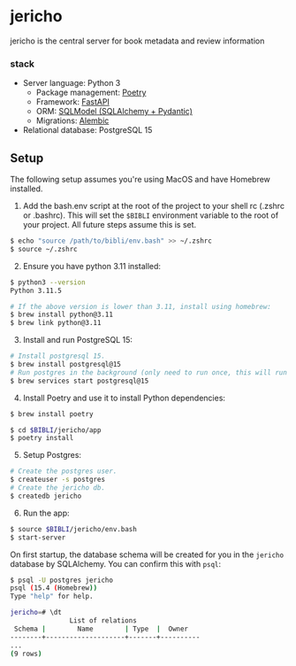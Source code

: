 # jericho

jericho is the central server for book metadata and review information

### stack

- Server language: Python 3
  - Package management: [Poetry](https://python-poetry.org/)
  - Framework: [FastAPI](https://fastapi.tiangolo.com/)
  - ORM: [SQLModel (SQLAlchemy + Pydantic)](https://sqlmodel.tiangolo.com/)
  - Migrations: [Alembic](https://alembic.sqlalchemy.org/en/latest/)
- Relational database: PostgreSQL 15

## Setup

The following setup assumes you're using MacOS and have Homebrew installed.

1. Add the bash.env script at the root of the project to your shell rc (.zshrc or .bashrc).
   This will set the `$BIBLI` environment variable to the root of your project. All future steps assume this is set.

```sh
$ echo "source /path/to/bibli/env.bash" >> ~/.zshrc
$ source ~/.zshrc
```

2. Ensure you have python 3.11 installed:

```sh
$ python3 --version
Python 3.11.5

# If the above version is lower than 3.11, install using homebrew:
$ brew install python@3.11
$ brew link python@3.11
```

3. Install and run PostgreSQL 15:

```sh
# Install postgresql 15.
$ brew install postgresql@15
# Run postgres in the background (only need to run once, this will run on all subsequent startups).
$ brew services start postgresql@15
```

4. Install Poetry and use it to install Python dependencies:

```sh
$ brew install poetry

$ cd $BIBLI/jericho/app
$ poetry install
```

5. Setup Postgres:

```sh
# Create the postgres user.
$ createuser -s postgres
# Create the jericho db.
$ createdb jericho
```

6. Run the app:

```sh
$ source $BIBLI/jericho/env.bash
$ start-server
```

On first startup, the database schema will be created for you
in the `jericho` database by SQLAlchemy. You can confirm this with `psql`:

```sh
$ psql -U postgres jericho
psql (15.4 (Homebrew))
Type "help" for help.

jericho=# \dt
               List of relations
 Schema |        Name        | Type  |  Owner
--------+--------------------+-------+----------
...
(9 rows)
```
